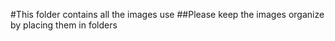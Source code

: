 #This folder contains all the images use
##Please keep the images organize by placing them in folders

